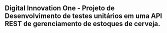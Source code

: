 <h2>Digital Innovation One - Projeto de Desenvolvimento de testes unitários em uma API REST de gerenciamento de estoques de cerveja.</h2>

